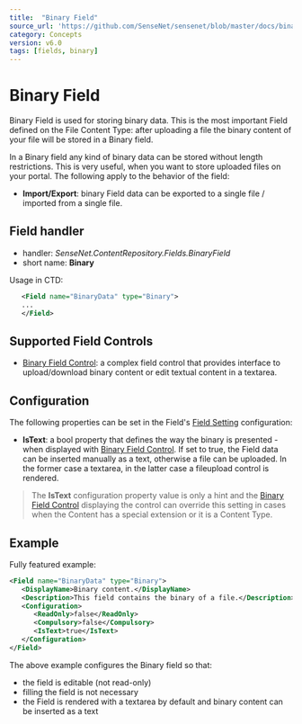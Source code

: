 ```yaml
---
title:  "Binary Field"
source_url: 'https://github.com/SenseNet/sensenet/blob/master/docs/binary-field.md'
category: Concepts
version: v6.0
tags: [fields, binary]
---
```


# Binary Field

Binary Field is used for storing binary data. This is the most important Field defined on the File Content Type: after uploading a file the binary content of your file will be stored in a Binary field.

In a Binary field any kind of binary data can be stored without length restrictions. This is very useful, when you want to store uploaded files on your portal. The following apply to the behavior of the field:

- **Import/Export**: binary Field data can be exported to a single file / imported from a single file.

## Field handler

- handler: *SenseNet.ContentRepository.Fields.BinaryField*
- short name: **Binary**

Usage in CTD:

```xml
   <Field name="BinaryData" type="Binary">
   ...
   </Field>
```

## Supported Field Controls

- [Binary Field Control](binary-fieldcontrol.md): a complex field control that provides interface to upload/download binary content or edit textual content in a textarea.

## Configuration

The following properties can be set in the Field's [Field Setting](field-setting.md) configuration:

- **IsText**: a bool property that defines the way the binary is presented - when displayed with [Binary Field Control](binary-fieldcontrol.md). If set to true, the Field data can be inserted manually as a text, otherwise a file can be uploaded. In the former case a textarea, in the latter case a fileupload control is rendered.

> The **IsText** configuration property value is only a hint and the [Binary Field Control](binary-fieldcontrol.md) displaying the control can override this setting in cases when the Content has a special extension or it is a Content Type.

## Example

Fully featured example:

```xml
<Field name="BinaryData" type="Binary">
   <DisplayName>Binary content.</DisplayName>
   <Description>This field contains the binary of a file.</Description>
   <Configuration>
      <ReadOnly>false</ReadOnly>
      <Compulsory>false</Compulsory>
      <IsText>true</IsText>
   </Configuration>
</Field>
```

The above example configures the Binary field so that:

- the field is editable (not read-only)
- filling the field is not necessary
- the Field is rendered with a textarea by default and binary content can be inserted as a text
